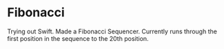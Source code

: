 # Fibonacci
Trying out Swift. Made a Fibonacci Sequencer. Currently runs through the first position in the sequence to the 20th position.
